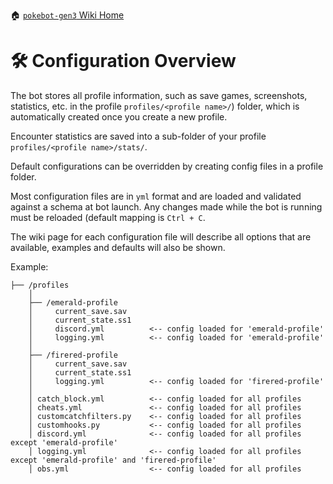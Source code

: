 🏠 [`pokebot-gen3` Wiki Home](../Readme.md)

# 🛠 Configuration Overview

The bot stores all profile information, such as save games, screenshots, statistics, etc. in the profile `profiles/<profile name>/`) folder, which is automatically created once you create a new profile.

Encounter statistics are saved into a sub-folder of your profile `profiles/<profile name>/stats/`.

Default configurations can be overridden by creating config files in a profile folder.

Most configuration files are in `yml` format and are loaded and validated against a schema at bot launch. Any changes made while the bot is running must be reloaded (default mapping is `Ctrl + C`.

The wiki page for each configuration file will describe all options that are available, examples and defaults will also be shown.

Example:
```
├── /profiles
    │
    ├── /emerald-profile
    │     current_save.sav
    │     current_state.ss1
    │     discord.yml          <-- config loaded for 'emerald-profile'
    │     logging.yml          <-- config loaded for 'emerald-profile'
    │
    ├── /firered-profile
    │     current_save.sav
    │     current_state.ss1
    │     logging.yml          <-- config loaded for 'firered-profile'
    │
    │ catch_block.yml          <-- config loaded for all profiles
    │ cheats.yml               <-- config loaded for all profiles
    │ customcatchfilters.py    <-- config loaded for all profiles
    │ customhooks.py           <-- config loaded for all profiles
    │ discord.yml              <-- config loaded for all profiles except 'emerald-profile'
    │ logging.yml              <-- config loaded for all profiles except 'emerald-profile' and 'firered-profile'
    │ obs.yml                  <-- config loaded for all profiles
```
